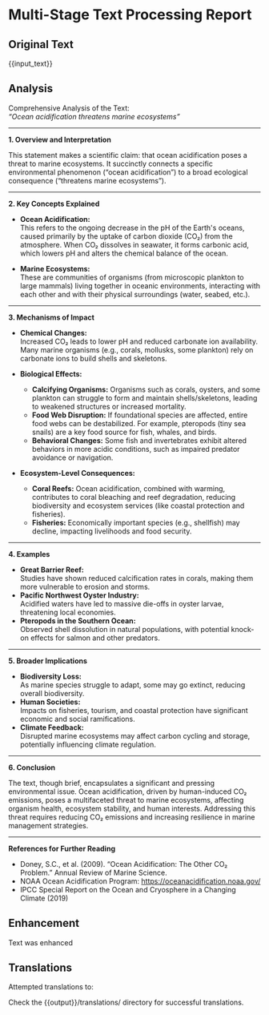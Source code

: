 # Multi-Stage Text Processing Report

## Original Text
{{input_text}}

## Analysis
Comprehensive Analysis of the Text:  
*“Ocean acidification threatens marine ecosystems”*

---

**1. Overview and Interpretation**

This statement makes a scientific claim: that ocean acidification poses a threat to marine ecosystems. It succinctly connects a specific environmental phenomenon (“ocean acidification”) to a broad ecological consequence (“threatens marine ecosystems”).

---

**2. Key Concepts Explained**

- **Ocean Acidification:**  
  This refers to the ongoing decrease in the pH of the Earth's oceans, caused primarily by the uptake of carbon dioxide (CO₂) from the atmosphere. When CO₂ dissolves in seawater, it forms carbonic acid, which lowers pH and alters the chemical balance of the ocean.

- **Marine Ecosystems:**  
  These are communities of organisms (from microscopic plankton to large mammals) living together in oceanic environments, interacting with each other and with their physical surroundings (water, seabed, etc.).

---

**3. Mechanisms of Impact**

- **Chemical Changes:**  
  Increased CO₂ leads to lower pH and reduced carbonate ion availability. Many marine organisms (e.g., corals, mollusks, some plankton) rely on carbonate ions to build shells and skeletons.

- **Biological Effects:**  
  - **Calcifying Organisms:** Organisms such as corals, oysters, and some plankton can struggle to form and maintain shells/skeletons, leading to weakened structures or increased mortality.
  - **Food Web Disruption:** If foundational species are affected, entire food webs can be destabilized. For example, pteropods (tiny sea snails) are a key food source for fish, whales, and birds.
  - **Behavioral Changes:** Some fish and invertebrates exhibit altered behaviors in more acidic conditions, such as impaired predator avoidance or navigation.

- **Ecosystem-Level Consequences:**  
  - **Coral Reefs:** Ocean acidification, combined with warming, contributes to coral bleaching and reef degradation, reducing biodiversity and ecosystem services (like coastal protection and fisheries).
  - **Fisheries:** Economically important species (e.g., shellfish) may decline, impacting livelihoods and food security.

---

**4. Examples**

- **Great Barrier Reef:**  
  Studies have shown reduced calcification rates in corals, making them more vulnerable to erosion and storms.
- **Pacific Northwest Oyster Industry:**  
  Acidified waters have led to massive die-offs in oyster larvae, threatening local economies.
- **Pteropods in the Southern Ocean:**  
  Observed shell dissolution in natural populations, with potential knock-on effects for salmon and other predators.

---

**5. Broader Implications**

- **Biodiversity Loss:**  
  As marine species struggle to adapt, some may go extinct, reducing overall biodiversity.
- **Human Societies:**  
  Impacts on fisheries, tourism, and coastal protection have significant economic and social ramifications.
- **Climate Feedback:**  
  Disrupted marine ecosystems may affect carbon cycling and storage, potentially influencing climate regulation.

---

**6. Conclusion**

The text, though brief, encapsulates a significant and pressing environmental issue. Ocean acidification, driven by human-induced CO₂ emissions, poses a multifaceted threat to marine ecosystems, affecting organism health, ecosystem stability, and human interests. Addressing this threat requires reducing CO₂ emissions and increasing resilience in marine management strategies.

---

**References for Further Reading**

- Doney, S.C., et al. (2009). “Ocean Acidification: The Other CO₂ Problem.” Annual Review of Marine Science.
- NOAA Ocean Acidification Program: https://oceanacidification.noaa.gov/
- IPCC Special Report on the Ocean and Cryosphere in a Changing Climate (2019)

## Enhancement
Text was enhanced
## Translations
Attempted translations to: 

Check the {{output}}/translations/ directory for successful translations.
